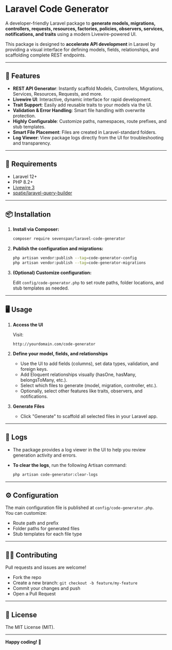 # Laravel Code Generator

A developer-friendly Laravel package to **generate models, migrations, controllers, requests, resources, factories, policies, observers, services, notifications, and traits** using a modern Livewire-powered UI.

This package is designed to **accelerate API development** in Laravel by providing a visual interface for defining models, fields, relationships, and scaffolding complete REST endpoints.

---

## 🚀 Features

-   **REST API Generator**: Instantly scaffold Models, Controllers, Migrations, Services, Resources, Requests, and more.
-   **Livewire UI**: Interactive, dynamic interface for rapid development.
-   **Trait Support**: Easily add reusable traits to your models via the UI.
-   **Validation & Error Handling**: Smart file handling with overwrite protection.
-   **Highly Configurable**: Customize paths, namespaces, route prefixes, and stub templates.
-   **Smart File Placement**: Files are created in Laravel-standard folders.
-   **Log Viewer**: View package logs directly from the UI for troubleshooting and transparency.

---

## 🧩 Requirements

-   Laravel 12+
-   PHP 8.2+
-   [Livewire 3](https://livewire.laravel.com/)
-   [spatie/laravel-query-builder](https://github.com/spatie/laravel-query-builder)

---

## 📦 Installation

1. **Install via Composer:**

    ```bash
    composer require sevenspan/laravel-code-generator
    ```

2. **Publish the configuration and migrations:**

    ```bash
    php artisan vendor:publish --tag=code-generator-config
    php artisan vendor:publish --tag=code-generator-migrations
    ```

3. **(Optional) Customize configuration:**

    Edit `config/code-generator.php` to set route paths, folder locations, and stub templates as needed.

---

## 🖥️ Usage

1. **Access the UI**

    Visit:

    ```
    http://yourdomain.com/code-generator
    ```

2. **Define your model, fields, and relationships**

    - Use the UI to add fields (columns), set data types, validation, and foreign keys.
    - Add Eloquent relationships visually (hasOne, hasMany, belongsToMany, etc.).
    - Select which files to generate (model, migration, controller, etc.).
    - Optionally, select other features like traits, observers, and notifications.

3. **Generate Files**

    - Click "Generate" to scaffold all selected files in your Laravel app.

---

## 📜 Logs

-   The package provides a log viewer in the UI to help you review generation activity and errors.
-   **To clear the logs**, run the following Artisan command:

    ```bash
    php artisan code-generator:clear-logs
    ```

---

## ⚙️ Configuration

The main configuration file is published at `config/code-generator.php`.  
You can customize:

-   Route path and prefix
-   Folder paths for generated files
-   Stub templates for each file type

---

## 🧑‍💻 Contributing

Pull requests and issues are welcome!

-   Fork the repo
-   Create a new branch: `git checkout -b feature/my-feature`
-   Commit your changes and push
-   Open a Pull Request

---

## 📄 License

The MIT License (MIT).

---

**Happy coding! 🚀**
